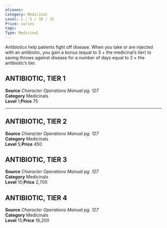 ```yaml
---
aliases: 
Category: Medicinal
Level: 1 / 5 / 10 / 15
Price: varies 
tags: 
Type: Medicinal
---
```

Antibiotics help patients fight off disease. When you take or are injected with an antibiotic, you gain a bonus (equal to 3 + the medicinal’s tier) to saving throws against disease for a number of days equal to 2 × the antibiotic’s tier.  

##  ANTIBIOTIC, TIER 1

**Source** _Character Operations Manual pg. 127_  
**Category** Medicinals  
**Level** 1;**Price** 75

---

##  ANTIBIOTIC, TIER 2

**Source** _Character Operations Manual pg. 127_  
**Category** Medicinals  
**Level** 5;**Price** 450

##  ANTIBIOTIC, TIER 3

**Source** _Character Operations Manual pg. 127_  
**Category** Medicinals  
**Level** 10;**Price** 2,700

##  ANTIBIOTIC, TIER 4

**Source** _Character Operations Manual pg. 127_  
**Category** Medicinals  
**Level** 15;**Price** 16,200
